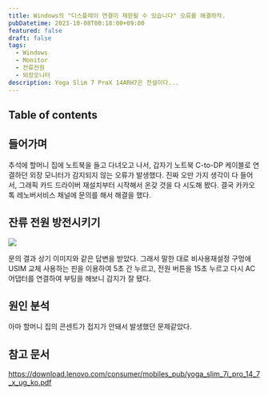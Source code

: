 ```yaml
---
title: Windows의 "디스플레이 연결이 제한될 수 있습니다" 오류를 해결하자.
pubDatetime: 2023-10-08T00:18:00+09:00
featured: false
draft: false
tags:
  - Windows
  - Monitor
  - 잔류전원
  - 외장모니터
description: Yoga Slim 7 ProX 14ARH7은 전설이다...
---
```


## Table of contents

## 들어가며

추석에 할머니 집에 노트북을 들고 다녀오고 나서, 갑자기 노트북 C-to-DP 케이블로 연결하던 외장 모니터가 감지되지 않는 오류가 발생했다.
진짜 오만 가지 생각이 다 들어서, 그래픽 카드 드라이버 재설치부터 시작해서 온갖 것을 다 시도해 봤다.
결국 카카오톡 레노버서비스 채널에 문의를 해서 해결을 했다.

## 잔류 전원 방전시키기

![](https://res.cloudinary.com/gyunseo-blog/image/upload/v1698669625/fix-windows-external-monitor-not-detected-1696692517090.jpeg)

문의 결과 상기 이미지와 같은 답변을 받았다.
그래서 말한 대로 비사용재설정 구멍에 USIM 교체 사용하는 핀을 이용하여 5초 간 누르고, 전원 버튼을 15초 누르고 다시 AC어댑터를 연결하여 부팅을 해보니 감지가 잘 됐다.

## 원인 분석

아마 할머니 집의 콘센트가 접지가 안돼서 발생했던 문제같았다.

## 참고 문서

<https://download.lenovo.com/consumer/mobiles_pub/yoga_slim_7i_pro_14_7_x_ug_ko.pdf>
